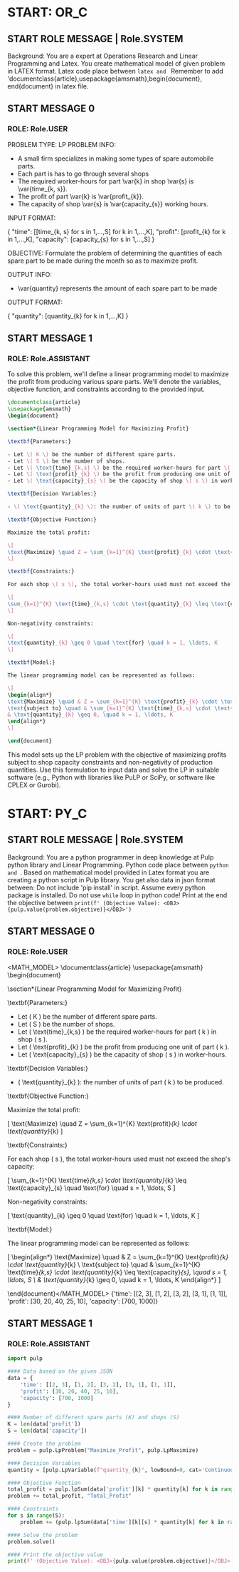 # START: OR_C 
## START ROLE MESSAGE | Role.SYSTEM 
Background: You are a expert at Operations Research and Linear Programming and Latex. You create mathematical model of given problem in LATEX format. Latex code place between ```latex and ``` Remember to add 'documentclass{article},usepackage{amsmath},begin{document}, end{document} in latex file. 
## START MESSAGE 0 
### ROLE: Role.USER
<DESCRIPTION>
PROBLEM TYPE: LP
PROBLEM INFO:

- A small firm specializes in making some types of spare automobile parts. 
- Each part is has to go through several shops 
- The required worker-hours for part \var{k} in shop \var{s} is \var{time_{k, s}}.
- The profit of part \var{k} is \var{profit_{k}}.
- The capacity of shop \var{s} is \var{capacity_{s}} working hours.

INPUT FORMAT:

{
	"time": [[time_{k, s} for s in 1,...,S] for k in 1,...,K],
	"profit": [profit_{k} for k in 1,...,K],
	"capacity": [capacity_{s} for s in 1,...,S]
}


OBJECTIVE: Formulate the problem of determining the quantities of each spare part to be made during the month so as to maximize profit.

OUTPUT INFO:

- \var{quantity} represents the amount of each spare part to be made

OUTPUT FORMAT:

{
	"quantity": [quantity_{k} for k in 1,...,K]
}
</DESCRIPTION>


## START MESSAGE 1 
### ROLE: Role.ASSISTANT
To solve this problem, we'll define a linear programming model to maximize the profit from producing various spare parts. We'll denote the variables, objective function, and constraints according to the provided input.

```latex
\documentclass{article}
\usepackage{amsmath}
\begin{document}

\section*{Linear Programming Model for Maximizing Profit}

\textbf{Parameters:}

- Let \( K \) be the number of different spare parts.
- Let \( S \) be the number of shops.
- Let \( \text{time}_{k,s} \) be the required worker-hours for part \( k \) in shop \( s \).
- Let \( \text{profit}_{k} \) be the profit from producing one unit of part \( k \).
- Let \( \text{capacity}_{s} \) be the capacity of shop \( s \) in worker-hours.

\textbf{Decision Variables:}

- \( \text{quantity}_{k} \): the number of units of part \( k \) to be produced.

\textbf{Objective Function:}

Maximize the total profit:

\[
\text{Maximize} \quad Z = \sum_{k=1}^{K} \text{profit}_{k} \cdot \text{quantity}_{k}
\]

\textbf{Constraints:}

For each shop \( s \), the total worker-hours used must not exceed the shop's capacity:

\[
\sum_{k=1}^{K} \text{time}_{k,s} \cdot \text{quantity}_{k} \leq \text{capacity}_{s} \quad \text{for} \quad s = 1, \ldots, S
\]

Non-negativity constraints:

\[
\text{quantity}_{k} \geq 0 \quad \text{for} \quad k = 1, \ldots, K
\]

\textbf{Model:}

The linear programming model can be represented as follows:

\[
\begin{align*}
\text{Maximize} \quad & Z = \sum_{k=1}^{K} \text{profit}_{k} \cdot \text{quantity}_{k} \\
\text{subject to} \quad & \sum_{k=1}^{K} \text{time}_{k,s} \cdot \text{quantity}_{k} \leq \text{capacity}_{s}, \quad s = 1, \ldots, S \\
& \text{quantity}_{k} \geq 0, \quad k = 1, \ldots, K
\end{align*}
\]

\end{document}
```

This model sets up the LP problem with the objective of maximizing profits subject to shop capacity constraints and non-negativity of production quantities. Use this formulation to input data and solve the LP in suitable software (e.g., Python with libraries like PuLP or SciPy, or software like CPLEX or Gurobi).

# START: PY_C 
## START ROLE MESSAGE | Role.SYSTEM 
Background: You are a python programmer in deep knowledge at Pulp python library and Linear Programming. Python code place between ```python and ```. Based on mathematical model provided in Latex format you are creating a python script in Pulp library. You get also data in json format between: <DATA></DATA> Do not include 'pip install' in script. Assume every python package is installed. Do not use `while` loop in python code! Print at the end the objective between <OBJ></OBJ> `print(f' (Objective Value): <OBJ>{pulp.value(problem.objective)}</OBJ>')` 
## START MESSAGE 0 
### ROLE: Role.USER
<MATH_MODEL>
\documentclass{article}
\usepackage{amsmath}
\begin{document}

\section*{Linear Programming Model for Maximizing Profit}

\textbf{Parameters:}

- Let \( K \) be the number of different spare parts.
- Let \( S \) be the number of shops.
- Let \( \text{time}_{k,s} \) be the required worker-hours for part \( k \) in shop \( s \).
- Let \( \text{profit}_{k} \) be the profit from producing one unit of part \( k \).
- Let \( \text{capacity}_{s} \) be the capacity of shop \( s \) in worker-hours.

\textbf{Decision Variables:}

- \( \text{quantity}_{k} \): the number of units of part \( k \) to be produced.

\textbf{Objective Function:}

Maximize the total profit:

\[
\text{Maximize} \quad Z = \sum_{k=1}^{K} \text{profit}_{k} \cdot \text{quantity}_{k}
\]

\textbf{Constraints:}

For each shop \( s \), the total worker-hours used must not exceed the shop's capacity:

\[
\sum_{k=1}^{K} \text{time}_{k,s} \cdot \text{quantity}_{k} \leq \text{capacity}_{s} \quad \text{for} \quad s = 1, \ldots, S
\]

Non-negativity constraints:

\[
\text{quantity}_{k} \geq 0 \quad \text{for} \quad k = 1, \ldots, K
\]

\textbf{Model:}

The linear programming model can be represented as follows:

\[
\begin{align*}
\text{Maximize} \quad & Z = \sum_{k=1}^{K} \text{profit}_{k} \cdot \text{quantity}_{k} \\
\text{subject to} \quad & \sum_{k=1}^{K} \text{time}_{k,s} \cdot \text{quantity}_{k} \leq \text{capacity}_{s}, \quad s = 1, \ldots, S \\
& \text{quantity}_{k} \geq 0, \quad k = 1, \ldots, K
\end{align*}
\]

\end{document}</MATH_MODEL>
<DATA>
{'time': [[2, 3], [1, 2], [3, 2], [3, 1], [1, 1]], 'profit': [30, 20, 40, 25, 10], 'capacity': [700, 1000]}</DATA>


## START MESSAGE 1 
### ROLE: Role.ASSISTANT
```python
import pulp

#### Data based on the given JSON
data = {
    'time': [[2, 3], [1, 2], [3, 2], [3, 1], [1, 1]],
    'profit': [30, 20, 40, 25, 10],
    'capacity': [700, 1000]
}

#### Number of different spare parts (K) and shops (S)
K = len(data['profit'])
S = len(data['capacity'])

#### Create the problem
problem = pulp.LpProblem("Maximize_Profit", pulp.LpMaximize)

#### Decision Variables
quantity = [pulp.LpVariable(f"quantity_{k}", lowBound=0, cat='Continuous') for k in range(K)]

#### Objective Function
total_profit = pulp.lpSum(data['profit'][k] * quantity[k] for k in range(K))
problem += total_profit, "Total_Profit"

#### Constraints
for s in range(S):
    problem += (pulp.lpSum(data['time'][k][s] * quantity[k] for k in range(K)) <= data['capacity'][s]), f"Capacity_Constraint_Shop_{s}"

#### Solve the problem
problem.solve()

#### Print the objective value
print(f' (Objective Value): <OBJ>{pulp.value(problem.objective)}</OBJ>')
```

